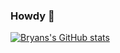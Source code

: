 ### Howdy 👋

[![Bryans's GitHub stats](https://github-readme-stats.vercel.app/api?username=newworldorderly&count_private=true&theme=synthwave&show_icons=true&hide=stars,contribs)](https://github.com/anuraghazra/github-readme-stats)



<!--
**NewWorldOrderly/newworldorderly** is a ✨ _special_ ✨ repository because its `README.md` (this file) appears on your GitHub profile.

Here are some ideas to get you started:

- 🔭 I’m currently working on ...
- 🌱 I’m currently learning ...
- 👯 I’m looking to collaborate on ...
- 🤔 I’m looking for help with ...
- 💬 Ask me about ...
- 📫 How to reach me: ...
- 😄 Pronouns: ...
- ⚡ Fun fact: ...
-->
